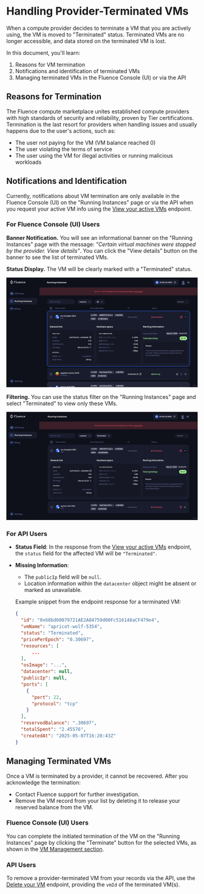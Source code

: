 # Handling Provider-Terminated VMs

When a compute provider decides to terminate a VM that you are actively using, the VM is moved to "Terminated" status.
Terminated VMs are no longer accessible, and data stored on the terminated VM is lost.

In this document, you'll learn:

1. Reasons for VM termination
2. Notifications and identification of terminated VMs
3. Managing terminated VMs in the Fluence Console (UI) or via the API

## Reasons for Termination

The Fluence compute marketplace unites established compute providers with high standards of security and reliability, proven by Tier certifications. Termination is the last resort for providers when handling issues and usually happens due to the user's actions, such as:

- The user not paying for the VM (VM balance reached 0)
- The user violating the terms of service
- The user using the VM for illegal activities or running malicious workloads

## Notifications and Identification

Currently, notifications about VM termination are only available in the Fluence Console (UI) on the "Running Instances" page or via the API when you request your active VM info using the [View your active VMs](../api/manage_vms/manage_vms.md#view-your-active-vms) endpoint.

### For Fluence Console (UI) Users

**Banner Notification.** You will see an informational banner on the "Running Instances" page with the message: _"Certain virtual machines were stopped by the provider. View details"_. You can click the "View details" button on the banner to see the list of terminated VMs.

**Status Display.** The VM will be clearly marked with a "Terminated" status.

![View of Running Instances page with a banner notification and a Terminated VM](./assets/terminated_vms_general.png)

**Filtering.** You can use the status filter on the "Running Instances" page and select "Terminated" to view only these VMs.

![View of Running Instances page with a status filter](./assets/terminated_vms_filtered.png)

### For API Users

- **Status Field**: In the response from the [View your active VMs](../api/manage_vms/manage_vms.md#view-your-active-vms) endpoint, the `status` field for the affected VM will be `"Terminated"`.
- **Missing Information**:

  - The `publicIp` field will be `null`.
  - Location information within the `datacenter` object might be absent or marked as unavailable.

  Example snippet from the endpoint response for a terminated VM:

  ```json
  {
    "id": "0x68bd60079721AE2A04759d00Fc516148aCF479e4",
    "vmName": "apricot-wolf-5354",
    "status": "Terminated",
    "pricePerEpoch": "0.30697",
    "resources": [
        ...
    ],
    "osImage": "...",
    "datacenter": null,
    "publicIp": null,
    "ports": [
      {
        "port": 22,
        "protocol": "tcp"
      }
    ],
    "reservedBalance": ".30697",
    "totalSpent": "2.45576",
    "createdAt": "2025-05-07T16:20:43Z"
  }
  ```

## Managing Terminated VMs

Once a VM is terminated by a provider, it cannot be recovered. After you acknowledge the termination:

- Contact Fluence support for further investigation.
- Remove the VM record from your list by deleting it to release your reserved balance from the VM.

### Fluence Console (UI) Users

You can complete the initiated termination of the VM on the "Running Instances" page by clicking the "Terminate" button for the selected VMs, as shown in the [VM Management section](./manage_vm.md#vm-management).

### API Users

To remove a provider-terminated VM from your records via the API, use the [Delete your VM](../api/manage_vms/manage_vms.md#delete-your-vm) endpoint, providing the `vmId` of the terminated VM(s).

